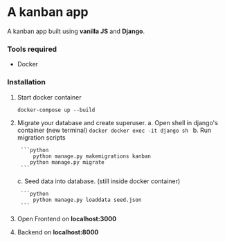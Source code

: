 # A kanban app

A kanban app built using **vanilla JS** and **Django**.

### Tools required
- Docker

### Installation
1. Start docker container
	```docker
	docker-compose up --build
	```
2. Migrate your database and create superuser.
	a.  Open shell in django's container (new terminal)
		```docker
		docker exec -it django sh
		```
	b. Run migration scripts

		```python
		    python manage.py makemigrations kanban
		   python manage.py migrate
		```
	c. Seed data into database. (still inside docker container)

		```python
		    python manage.py loaddata seed.json
		```
3. Open Frontend on **localhost:3000**
4. Backend on **localhost:8000**


